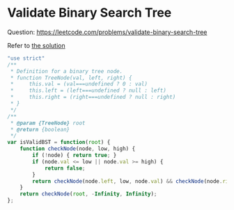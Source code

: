 # Validate Binary Search Tree

Question: https://leetcode.com/problems/validate-binary-search-tree

Refer to [the solution](https://leetcode.com/problems/validate-binary-search-tree/solutions/2409071/python-one-liner-96-6-with-detailed-explantion-recursion-simple/)

```javascript
"use strict"
/**
 * Definition for a binary tree node.
 * function TreeNode(val, left, right) {
 *     this.val = (val===undefined ? 0 : val)
 *     this.left = (left===undefined ? null : left)
 *     this.right = (right===undefined ? null : right)
 * }
 */
/**
 * @param {TreeNode} root
 * @return {boolean}
 */
var isValidBST = function(root) {
    function checkNode(node, low, high) {
        if (!node) { return true; }
        if (node.val <= low || node.val >= high) {
            return false;
        }
        return checkNode(node.left, low, node.val) && checkNode(node.right, node.val, high);
    }
    return checkNode(root, -Infinity, Infinity);
};
```
